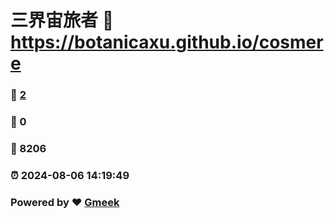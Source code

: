 # 三界宙旅者 :link: https://botanicaxu.github.io/cosmere 
### :page_facing_up: [2](https://botanicaxu.github.io/cosmere/tag.html) 
### :speech_balloon: 0 
### :hibiscus: 8206 
### :alarm_clock: 2024-08-06 14:19:49 
### Powered by :heart: [Gmeek](https://github.com/Meekdai/Gmeek)
